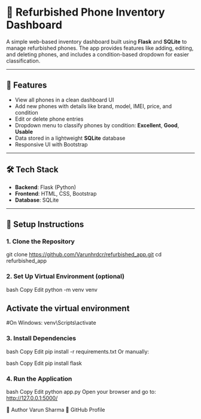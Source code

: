 # 📱 Refurbished Phone Inventory Dashboard

A simple web-based inventory dashboard built using **Flask** and **SQLite** to manage refurbished phones. The app provides features like adding, editing, and deleting phones, and includes a condition-based dropdown for easier classification.

---

## 🚀 Features

- View all phones in a clean dashboard UI  
- Add new phones with details like brand, model, IMEI, price, and condition  
- Edit or delete phone entries  
- Dropdown menu to classify phones by condition: **Excellent**, **Good**, **Usable**  
- Data stored in a lightweight **SQLite** database  
- Responsive UI with Bootstrap  

---

## 🛠️ Tech Stack

- **Backend**: Flask (Python)  
- **Frontend**: HTML, CSS, Bootstrap  
- **Database**: SQLite  

---

## 🧰 Setup Instructions

### 1. Clone the Repository
git clone https://github.com/Varunhrdcr/refurbished_app.git
cd refurbished_app


### 2. Set Up Virtual Environment (optional)
bash
Copy
Edit
python -m venv venv
## Activate the virtual environment
#On Windows:
venv\Scripts\activate


### 3. Install Dependencies
bash
Copy
Edit
pip install -r requirements.txt
Or manually:

bash
Copy
Edit
pip install flask


### 4. Run the Application
bash
Copy
Edit
python app.py
Open your browser and go to:
http://127.0.0.1:5000/



👤 Author
Varun Sharma
🔗 GitHub Profile
